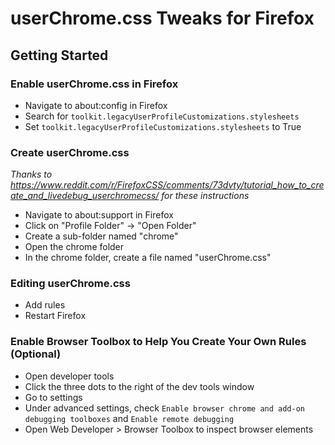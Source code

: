 # userChrome.css Tweaks for Firefox

## Getting Started
### Enable userChrome.css in Firefox
* Navigate to about:config in Firefox
* Search for `toolkit.legacyUserProfileCustomizations.stylesheets`
* Set `toolkit.legacyUserProfileCustomizations.stylesheets` to True

### Create userChrome.css
*Thanks to https://www.reddit.com/r/FirefoxCSS/comments/73dvty/tutorial_how_to_create_and_livedebug_userchromecss/ for these instructions*
* Navigate to about:support in Firefox
* Click on "Profile Folder" -> "Open Folder"
* Create a sub-folder named "chrome"
* Open the chrome folder
* In the chrome folder, create a file named "userChrome.css"

### Editing userChrome.css
* Add rules
* Restart Firefox

### Enable Browser Toolbox to Help You Create Your Own Rules (Optional)
* Open developer tools
* Click the three dots to the right of the dev tools window
* Go to settings
* Under advanced settings, check `Enable browser chrome and add-on debugging toolboxes` and `Enable remote debugging`
* Open Web Developer > Browser Toolbox to inspect browser elements
